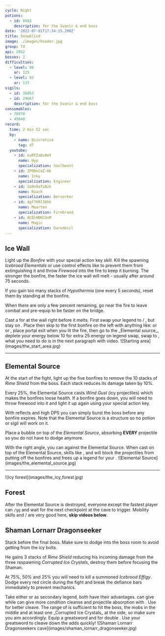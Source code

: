 ```yaml
---
cycle: Night
potions:
  - id: 8883
    description: for the Svanir & end boss
date: '2022-07-01T17:34:15.200Z'
title: Snowblind
image: ./images/header.jpg
group: T4
api: 2952
bosses: 2
difficulties:
  - level: 86
    ar: 125
  - level: 93
    ar: 137
sigils:
  - id: 36053
  - id: 24667
    description: for the Svanir & end boss
consumables:
  - 78978
  - 49940
record:
  time: 2 min 52 sec
  by:
    - name: Discretize
      tag: dT
  youtube:
    - id: evRTZaQvAoY
      name: Hyp
      specialization: Soulbeast
    - id: ZPOBxCaZ-Hk
      name: Inky
      specialization: Engineer
    - id: So9n9a7zAzk
      name: Roach
      specialization: Berserker
    - id: 4gf7hRl36hk
      name: Maarten
      specialization: Firebrand
    - id: ACQlHBKCUxM
      name: Magic
      specialization: Daredevil
---
```


## Ice Wall <Item id="8883" disableText/><Item id="24667" disableText/>

<Grid>
<GridItem sm="8">

Light up the _Bonfire_ with your special action key skill. Kill the spawning _Icebrood Elementals_ or use control effects like <Control name="Pull"/> to prevent them from extinguishing it and throw _Firewood_ into the fire to keep it burning. The stronger the bonfire, the faster the ice wall will melt - usually after around 75 seconds.

If you gain too many stacks of _Hypothermia_ (one every 5 seconds), reset them by standing at the bonfire.

When there are only a few percent remaining, go near the fire to leave combat and pre-equip <Item id="49940"/> to be faster on the bridge.

<Tabs>
<Tab specialization="Weaver">
Cast a <Skill name="Conjure Fiery Greatsword"/> for <Specialization name="Renegade"/> at the wall right before it melts.
</Tab>

<Tab specialization="Renegade">
First swap your legend to <Skill name="Legendary Centaur Stance"/> / <Skill name="Legendary Renegade Stance"/>, but stay on <Skill name="Legendary Renegade Stance" disableText/>. Place <Item id="78978"/> then skip to the first bonfire on the left with anything like: <Skill name="Conjure Fiery Greatsword"/> or <Item id="49940"/> or <Item id="85244"/>, place portal exit when you lit the fire, then go to the _Elemental source_, deplete your energy below 10 for extra 25 energy on legend swap, swap to <Skill name="Legendary Centaur Stance"/>, what you need to do is in the next paragraph with video.
</Tab>
</Tabs>
</GridItem>

<GridItem sm="4">
![Starting area](images/the_start_area.jpg)
</GridItem>
</Grid>

---

<Grid>
<GridItem sm="6">

## Elemental Source

At the start of the fight, light up the five bonfires to remove the 10 stacks of _Rime Shield_ from the boss. Each stack reduces its damage taken by 10%.

Every 25%, the Elemental Source casts _Wind Gust_ (icy projectiles) which makes the bonfires loose health. If a bonfire goes down, you will need to throw firewood into it and light it up again using your special action key.

With reflects and high DPS you can simply burst the boss before any bonfire expires. Note that the Elemental Source is a structure so no potion or sigil will work on it.

<Tabs>
<Tab specialization="Renegade">
<ProfessionVideo title="Renegade bubble" profession="Renegade" src="ORcJL1p1pN8"/>

Place a bubble on top of the _Elemental Source_, absorbing **EVERY** projectile so you do not have to dodge anymore.
</Tab>

<Tab specialization="Weaver">
With the right angle, you can <Skill id="5697"/> against the Elemental Source.
</Tab>
<Tab specialization="Guardian">
When cast on top of the Elemental Source, skills like <Skill name="Sanctuary"/>, <Skill name="Wall of Reflection"/> and <Skill name="Chapter 3: Valiant Bulwark"/> will block the projectiles from putting off the bonfires and frees up a legend for your <Specialization name="Renegade"/>.
</Tab>
</Tabs>
</GridItem>

<GridItem sm="6">
![Elemental Source](images/the_elemental_source.jpg)
</GridItem>

</Grid>

---

<Grid>
<GridItem sm="5">
![Icy forest](images/the_icy_forest.jpg)
</GridItem>

<GridItem sm="7">

## Forest <Item id="8883" disableText/><Item id="24667" disableText/>

After the Elemental Source is destroyed, everyone except the fastest player can `/gg` and wait for the next checkpoint at the cave to trigger. Mobility skills and <Item id="85244"/> / <Item id="49940"/> are very good here, **skip videos below**.

<Tabs>
<Tab specialization="Soulbeast">
<ProfessionVideo title="Forest skip" profession="Soulbeast" timestamp="100" src="3Zc_ZJqPD0s"/>
</Tab>

<Tab specialization="Berserker">
<ProfessionVideo title="Forest skip" profession="Berserker" timestamp="21" src="29qQ2xU1YHk"/>
</Tab>

<Tab specialization="Guardian">
<ProfessionVideo title="Forest skip" profession="Guardian" timestamp="258" src="MmJTsOhdQeo"/>
</Tab>

<Tab specialization="Daredevil">
<ProfessionVideo title="Forest skip" profession="Daredevil" timestamp="125" src="Alpgs_GaZV0"/>
</Tab>
</Tabs>
</GridItem>
</Grid>

<Grid>
<GridItem sm="8">

## Shaman Lornarr Dragonseeker <Item id="8883" disableText/><Item id="24667" disableText/>

Stack <Boon name="Might"/> before the final boss. Make sure to dodge into the boss room to avoid getting <Condition name="Chilled"/> from the icy bolts.

He gains 3 stacks of _Rime Shield_ reducing his incoming damage from the three respawning _Corrupted Ice Crystals_, destroy them before focusing the Shaman.

At 75%, 50% and 25% you will need to kill a summoned _Icebrood Effigy_. Dodge every red circle during the fight and break the defiance bars immediately to prevent mechanics.

<Tabs>
<Tab specialization="Renegade">
Take either <Skill name="Legendary Dwarf Stance"/> or <Skill name="Legendary Centaur Stance"/> as secondary legend, both have their advantages. <Skill name="Legendary Dwarf Stance" disableText/> can give <Boon name="Stability"/> while <Skill name="Legendary Centaur Stance" disableText/> can give more condition cleanse and projectile absorption with <Skill name="Protective solace"/>.
</Tab>

<Tab specialization="Tempest">
Use <Specialization name="Tempest"/> <Skill id="22572"/> for better cleave. The range of <Skill id="22572"/> is sufficient to hit the boss, the mobs in the middle and at least one _Corrupted Ice Crystals_ at the side, so make sure you aim accordingly.
</Tab>

<Tab specialization="Berserker">
Equip a greatsword and <Skill name="blood reckoning"/> for double <Skill name="arc divider"/>. Use your greatsword to cleave down the adds quickly!
</Tab>
</Tabs>
</GridItem>

<GridItem sm="4">
![Shaman Lornarr Dragonseekers cave](images/shaman_lornarr_dragonseeker.jpg)
</GridItem>
</Grid>
